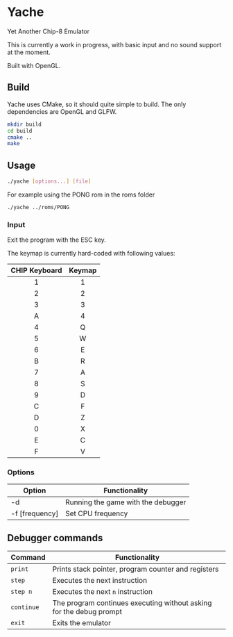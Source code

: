 # Yache

Yet Another Chip-8 Emulator

This is currently a work in progress, with basic input and no sound support at the moment.

Built with OpenGL.

## Build

Yache uses CMake, so it should quite simple to build.
The only dependencies are OpenGL and GLFW.

```bash
mkdir build
cd build
cmake ..
make
```

## Usage

```bash
./yache [options...] [file]
```

For example using the PONG rom in the roms folder

```
./yache ../roms/PONG
```
### Input

Exit the program with the ESC key.

The keymap is currently hard-coded with following values:

| CHIP Keyboard | Keymap |
|:-------------:|:------:|
| 1 | 1 |
| 2 | 2 |
| 3 | 3 |
| A | 4 |
| 4 | Q |
| 5 | W |
| 6 | E |
| B | R |
| 7 | A |
| 8 | S |
| 9 | D |
| C | F |
| D | Z |
| 0 | X |
| E | C |
| F | V |


### Options

| Option        | Functionality                      |
|---------------|------------------------------------|
| -d            | Running the game with the debugger |
| -f [frequency]| Set CPU frequency                  |

## Debugger commands

| Command| Functionality
|--------|------------------------------------|
| `print`| Prints stack pointer, program counter and registers |
| `step` | Executes the next instruction      |
| `step n`| Executes the next `n` instruction |
| `continue`| The program continues executing without asking for the debug prompt|
| `exit` | Exits the emulator                 |